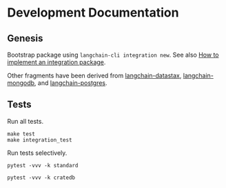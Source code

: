 # Development Documentation

## Genesis

Bootstrap package using `langchain-cli integration new`.
See also [How to implement an integration package].

Other fragments have been derived from [langchain-datastax], [langchain-mongodb],
and [langchain-postgres].


## Tests
Run all tests.
```shell
make test
make integration_test
```
Run tests selectively.
```shell
pytest -vvv -k standard
```
```shell
pytest -vvv -k cratedb
```


[How to implement an integration package]: https://python.langchain.com/docs/contributing/how_to/integrations/package/
[langchain-datastax]: https://github.com/langchain-ai/langchain-datastax
[langchain-mongodb]: https://github.com/langchain-ai/langchain-mongodb
[langchain-postgres]: https://github.com/langchain-ai/langchain-postgres
